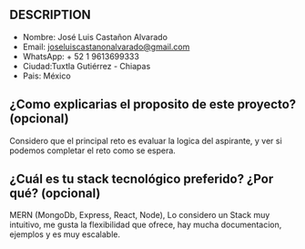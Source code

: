 ## DESCRIPTION

- Nombre: José Luis Castañon Alvarado
- Email: joseluiscastanonalvarado@gmail.com
- WhatsApp: + 52 1 9613699333
- Ciudad:Tuxtla Gutiérrez - Chiapas
- Pais: México

## ¿Como explicarias el proposito de este proyecto? (opcional)
Considero que el principal reto es evaluar la logica del aspirante, y ver si podemos completar el reto como se espera.

## ¿Cuál es tu stack tecnológico preferido? ¿Por qué? (opcional)
MERN (MongoDb, Express, React, Node), Lo considero un Stack muy intuitivo, me gusta la flexibilidad que ofrece, hay mucha documentacion, ejemplos y es muy escalable.
